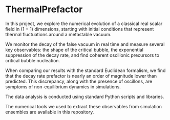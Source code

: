 # ThermalPrefactor

In this project, we explore the numerical evolution of a classical real scalar field in (1 + 1) dimensions, starting with initial conditions that represent thermal fluctuations around a metastable vacuum.

We monitor the decay of the false vacuum in real time and measure several key observables: the shape of the critical bubble, the exponential suppression of the decay rate, and find coherent oscillonic precursors to critical bubble nucleation.

When comparing our results with the standard Euclidean formalism, we find that the decay rate prefactor is nearly an order of magnitude lower than predicted. This discrepancy, along with the presence of oscillons, are symptoms of non-equilibrium dynamics in simulations.

The data analysis is conducted using standard Python scripts and libraries.

The numerical tools we used to extract these observables from simulation ensembles are available in this repository.
